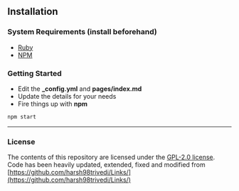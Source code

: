 ## Installation 

### System Requirements (install beforehand)
- [Ruby](https://www.ruby-lang.org/en/)
- [NPM](https://npmjs.com/)

### Getting Started
- Edit the **_config.yml** and **pages/index.md**
- Update the details for your needs
- Fire things up with **npm**

``` bash
npm start
```
---

### License

The contents of this repository are licensed under the [GPL-2.0 license](https://github.com/KittyGirlthing/links-site/blob/master/LICENSE). Code has been heavily updated, extended, fixed and modified from [https://github.com/harsh98trivedi/Links/](https://github.com/harsh98trivedi/Links/) 
